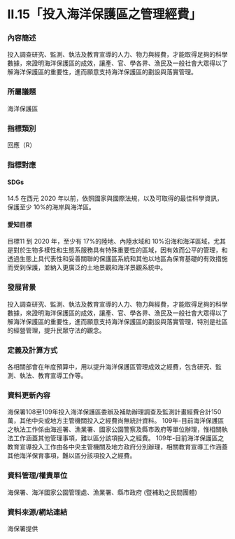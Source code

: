 # II.15「投入海洋保護區之管理經費」

### 內容簡述
投入調查研究、監測、執法及教育宣導的人力、物力與經費，才能取得足夠的科學數據，來證明海洋保護區的成效，讓產、官、學各界、漁民及一般社會大眾得以了解海洋保護區的重要性，進而願意支持海洋保護區的劃設與落實管理。

### 所屬議題
海洋保護區
### 指標類別
回應（R）
### 指標對應
#### SDGs
14.5
在西元 2020 年以前，依照國家與國際法規，以及可取得的最佳科學資訊，保護至少 10%的海岸與海洋區。
#### 愛知目標
目標11
到 2020 年，至少有 17%的陸地、內陸水域和 10%沿海和海洋區域，尤其是對於生物多樣性和生態系服務具有特殊重要性的區域，因有效而公平的管理，和透過生態上具代表性和妥善關聯的保護區系統和其他以地區為保育基礎的有效措施而受到保護，並納入更廣泛的土地景觀和海洋景觀系統中。
### 發展背景
投入調查研究、監測、執法及教育宣導的人力、物力與經費，才能取得足夠的科學數據，來證明海洋保護區的成效，讓產、官、學各界、漁民及一般社會大眾得以了解海洋保護區的重要性，進而願意支持海洋保護區的劃設與落實管理，特別是社區的經營管理，提升民眾守法的觀念。
### 定義及計算方式
各相關部會在年度預算中，用以提升海洋保護區管理成效之經費，包含研究、監測、執法、教育宣導工作等。
### 資料更新內容
海保署108至109年投入海洋保護區委辦及補助辦理調查及監測計畫經費合計150萬，其他中央或地方主管機關投入之經費尚無統計資料。
109年-目前海洋保護區之執法工作係由海巡署、漁業署、國家公園警察及縣市政府等單位辦理，惟相關執法工作涵蓋其他管理事項，難以區分該項投入之經費。
109年-目前海洋保護區之教育宣導投入工作由各中央主管機關及地方政府分別辦理，相關教育宣導工作涵蓋其他海洋保育事項，難以區分該項投入之經費。
### 資料管理/權責單位
海保署、海洋國家公園管理處、漁業署、縣市政府 (暨補助之民間團體)
### 資料來源/網站連結
海保署提供